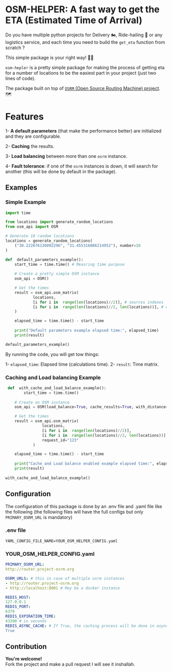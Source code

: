 # OSM-HELPER: A fast way to get the ETA (Estimated Time of Arrival) 
Do you have multiple python projects for Delivery :motorcycle:, Ride-hailing :car: or any logistics service, and each time you need to build the `get_eta` function from scratch ?

This simple package is your right way! :rocket::rocket:

`osm-hepler` is a pretty simple package for making the process of getting eta for a number of locations to be the easiest part in your project (just two lines of code).

The package built on top of  [`OSRM` (Open Source Routing Machine) project](https://project-osrm.org/). :world_map:

# Features

1- **A default parameters** (that make the performance better) are initialized and they are configurable.

2- **Caching** the results.

3- **Load balancing** between more than one `osrm` instance.

4- **Fault tolerance**: if one of the `osrm` instances is down, it will search for another (this will be done by default in the package). 

## Examples
### Simple Example
```python
import time

from locations import generate_random_locations
from osm_api import OSM

# Generate 10 random locations
locations = generate_random_locations(
	("30.222676136092296", "31.455316886214952"), number=10
)

def  default_parameters_example():
	start_time = time.time() # Measring time purpose
	
	# Create a pretty simple OSM instance
	osm_api = OSM()

	# Get the times
	result = osm_api.osm_matrix(
			locations,
			[i for i in  range(len(locations)//2)], # sources indexes
			[i for i in  range(len(locations)//2, len(locations))], # destinations indexes
	)

	elapsed_time = time.time() - start_time
	
	print("Default parameters example elapsed time:", elapsed_time)
	print(result)

default_parameters_example()
```
By running the code, you will get tow things:

1- `elapsed_time`: Elapsed time (calculations time).
2- `result`: Time matrix.

 ### Caching and Load balancing Example
```python
 def  with_cache_and_load_balance_example():
		start_time = time.time()
	
	# Create an OSM instance
	osm_api = OSM(load_balance=True, cache_results=True, with_distance=True)

	# Get the times
	result = osm_api.osm_matrix(
				locations,
				[i for i in  range(len(locations)//2)],
				[i for i in  range(len(locations)//2, len(locations))],
				request_id="123"
			)

	elapsed_time = time.time() - start_time
	
	print("Cache and Load balance enabled example elapsed time:", elapsed_time)
	print(result)
	
with_cache_and_load_balance_example()
```
 
## Configuration

The configuration of this package is done by an .env file and .yaml file like the following (the following files will have the full configs but only `PRIMARY_OSRM_URL` is mandatory)

### .env file
```
YAML_CONFIG_FILE_NAME=YOUR_OSM_HELPER_CONFIG.yaml
```
### YOUR_OSM_HELPER_CONFIG.yaml
```yaml
PRIMARY_OSRM_URL:
http://router.project-osrm.org

OSRM_URLS: # this in case of multiple osrm instances
- http://router.project-osrm.org
- http://localhost:8001 # May be a docker instance

REDIS_HOST:
127.0.0.1
REDIS_PORT:
6379
REDIS_EXPIRATION_TIME:
43200 # in seconds
REDIS_ASYNC_CACHE: # If True, the caching process will be done in async way
True
```

## Contribution

**You're welcome!**  
Fork the project and make a pull request I will see it inshallah.
